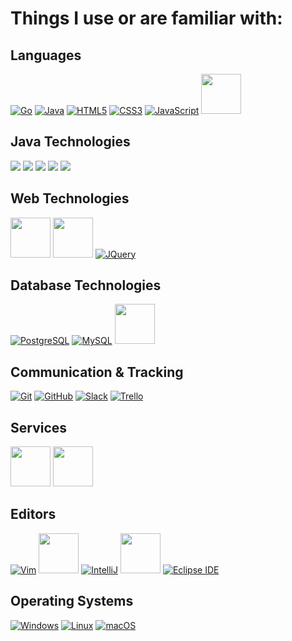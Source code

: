 # Things I use or are familiar with:

## Languages
<a href="https://golang.org/" target="none">![Go](https://medieval.software/img/tech/lang/golang.png)</a>
<a href="https://www.java.com/en/">![Java](https://medieval.software/img/tech/lang/java.png)</a>
<a href="https://www.w3schools.com/html/">![HTML5](https://medieval.software/img/tech/web/html5.png)</a>
<a href="https://www.w3schools.com/css/default.asp">![CSS3](https://medieval.software/img/tech/web/css3.png)</a>
<a href="https://en.wikipedia.org/wiki/JavaScript">![JavaScript](https://medieval.software/img/tech/web/js.png)</a>
<a href="https://www.typescriptlang.org/"><img src="https://user-images.githubusercontent.com/3468354/149840900-7199b7ae-a189-43c5-adcd-031bb57a7df3.png" style="height:64px"/></a>

## Java Technologies
<a href="http://tomcat.apache.org/"><img src="https://user-images.githubusercontent.com/3468354/144680890-71cae22c-4aa7-4186-b743-6ae27ad7fd04.png"/></a>
<a href="https://spring.io/projects/spring-framework"><img src="https://user-images.githubusercontent.com/3468354/144680846-f1118eac-c19c-478e-87b8-c2368a807385.png"/></a>
<a href="https://gradle.com/"><img src="https://user-images.githubusercontent.com/3468354/144680789-078bdcc8-2e6b-4fa4-9c43-8018c3aa7f72.png"/></a>
<a href="https://maven.apache.org/"><img src="https://user-images.githubusercontent.com/3468354/144680577-94bf66cf-feb5-45e6-9aae-bb1eefadde5d.png"/></a>
<a href="http://hibernate.org/"><img src="https://user-images.githubusercontent.com/3468354/144680724-5b226f05-1ec3-4c47-98ff-2bfb24fc8950.png"/></a>

## Web Technologies
<a href="https://angular.io/"><img src="https://user-images.githubusercontent.com/3468354/149840767-fec692c9-31a8-4b64-912d-f993d58f469e.png" style="height:64px"/></a>
<a href="https://getbootstrap.com/"><img src="https://user-images.githubusercontent.com/3468354/143285136-3b7219d6-9b18-40fa-83be-f43fbc89fc38.png" style="height:64px"/></a>
<a href="https://jquery.com/">![JQuery](https://medieval.software/img/tech/web/jquery.png)</a>

## Database Technologies
<a href="https://www.postgresql.org/">![PostgreSQL](https://medieval.software/img/tech/tool/postgresql.png)</a>
<a href="https://www.mysql.com/">![MySQL](https://user-images.githubusercontent.com/3468354/136400274-50e589ad-cada-4c86-8f6d-13c0d99a83b1.png)</a>
<a href="https://www.mysql.com/products/workbench/"><img src="https://user-images.githubusercontent.com/3468354/149841600-ed4f05ef-0fac-40c4-aeef-c62b1c8bc059.png" style="height:64px"/></a>

## Communication & Tracking
<a href="https://git-scm.com/">![Git](https://medieval.software/img/tech/tool/git.png)</a>
<a href="https://github.com/">![GitHub](https://user-images.githubusercontent.com/3468354/136399091-48138568-c3a2-4ca2-b904-b66443274366.png)</a>
<a href="https://slack.com/">![Slack](https://medieval.software/img/tech/tool/slack.png)</a>
<a href="https://trello.com/">![Trello](https://medieval.software/img/tech/web/trello.png)</a>

## Services
<a href="https://www.hetzner.com/"><img src="https://user-images.githubusercontent.com/3468354/142232895-bf3542af-74bd-41e0-a373-3847e8a7c14a.png" style="height:64px"/></a>
<a href="https://aws.amazon.com/"><img src="https://user-images.githubusercontent.com/3468354/142232085-084bd8a2-447a-48c2-a1e5-cf1c396bf9c2.png" style="height:64px"/></a>

## Editors
<a href="https://www.vim.org/">![Vim](https://medieval.software/img/tech/tool/vim.png)</a>
<a href="https://www.jetbrains.com/goland/"><img src="https://user-images.githubusercontent.com/3468354/149841950-37c6a5bd-c27f-43c3-9efa-2a4f0b0d5886.png" style="height:64px"/></a>
<a href="https://www.jetbrains.com/idea/">![IntelliJ](https://medieval.software/img/tech/tool/intellij.png)</a>
<a href="https://code.visualstudio.com/"><img src="https://user-images.githubusercontent.com/3468354/149842161-5cff6494-c0c7-4f6d-ba89-882be3869280.png" style="height:64px"/></a>
<a href="https://www.eclipse.org/ide/">![Eclipse IDE](https://user-images.githubusercontent.com/3468354/136399841-8889b8ad-43e3-4147-b603-201543971acd.png)</a>

## Operating Systems
<a href="https://www.microsoft.com/en-us/windows">![Windows](https://user-images.githubusercontent.com/3468354/136398706-d97f065d-4b97-453f-9808-bfa6e87eae16.png)</a>
<a href="https://en.wikipedia.org/wiki/Linux">![Linux](https://medieval.software/img/tech/os/linux.png)</a>
<a href="https://www.apple.com/macos">![macOS](https://user-images.githubusercontent.com/3468354/136398828-c003e78e-3a18-4eff-8f33-1bb7cb52b4cd.png)</a>

